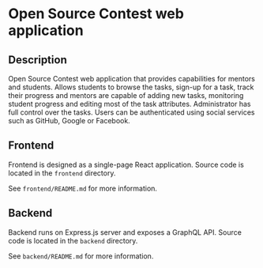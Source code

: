 # Open Source Contest web application

## Description
Open Source Contest web application that provides capabilities for mentors and students. 
Allows students to browse the tasks, sign-up for a task, track their progress and mentors are capable of adding new tasks, monitoring student progress and editing most of the task attributes. Administrator has full control over the tasks. Users can be authenticated using social services such as GitHub, Google or Facebook.

## Frontend

Frontend is designed as a single-page React application. Source code is located in the `frontend` directory.

See `frontend/README.md` for more information.

## Backend

Backend runs on Express.js server and exposes a GraphQL API. Source code is located in the `backend` directory.

See `backend/README.md` for more information.
